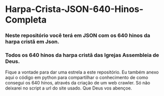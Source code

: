 # Harpa-Crista-JSON-640-Hinos-Completa

### Neste repositório você terá em JSON com os 640 hinos da harpa cristã em Json.
### Todos os 640 hinos da harpa cristã das Igrejas Assembleia de Deus.

Fique a vontade para dar uma estrela a este repositório.
Eu também anexo aqui o código em python para compartilhar o conhecimento de como consegui os 640 hinos, através da criação de um web crawler.
Só não deixarei no script a url do site usado.
Que Deus vos abençoe.
